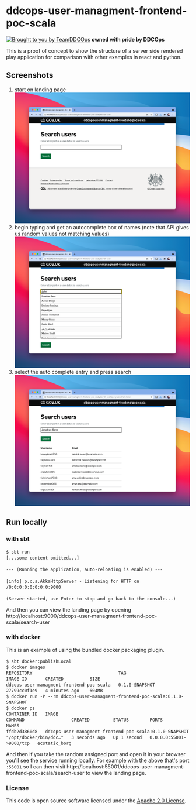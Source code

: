 
# ddcops-user-managment-frontend-poc-scala

[![Brought to you by TeamDDCOps](https://img.shields.io/badge/MDTP-DDCOps-40D9C0?style=flat&labelColor=000000&logo=gov.uk)](https://confluence.tools.tax.service.gov.uk/display/Tools) **owned with pride by DDCOps**

This is a proof of concept to show the structure of a server side rendered play application for comparison with other
examples in react and python.

## Screenshots

1. start on landing page
   ![01-landing-page.png](01-landing-page.png)
2. begin typing and get an autocomplete box of names (note that API gives us random values not matching values)
   ![02-autocomplete.png](02-autocomplete.png)
3. select the auto complete entry and press search
   ![03-search-results.png](03-search-results.png)

## Run locally

### with sbt

```
$ sbt run
[...some content omitted...]

--- (Running the application, auto-reloading is enabled) ---

[info] p.c.s.AkkaHttpServer - Listening for HTTP on /0:0:0:0:0:0:0:0:9000

(Server started, use Enter to stop and go back to the console...)
```

And then you can view the landing page by opening http://localhost:9000/ddcops-user-managment-frontend-poc-scala/search-user

### with docker

This is an example of using the bundled docker packaging plugin.

```
$ sbt docker:publishLocal
$ docker images
REPOSITORY                                 TAG                              IMAGE ID       CREATED          SIZE
ddcops-user-managment-frontend-poc-scala   0.1.0-SNAPSHOT                   27799cc0f1e9   4 minutes ago    604MB
$ docker run -P --rm ddcops-user-managment-frontend-poc-scala:0.1.0-SNAPSHOT
$ docker ps
CONTAINER ID   IMAGE                                                     COMMAND                  CREATED         STATUS        PORTS                     NAMES
ffdb2d3860d8   ddcops-user-managment-frontend-poc-scala:0.1.0-SNAPSHOT   "/opt/docker/bin/ddc…"   3 seconds ago   Up 1 second   0.0.0.0:55001->9000/tcp   ecstatic_borg
```

And then if you take the random assigned port and open it in your browser you'll see the service running locally. For
example with the above that's port `:55001` so I can then
visit http://localhost:55001/ddcops-user-managment-frontend-poc-scala/search-user to view the landing page.

### License

This code is open source software licensed under the [Apache 2.0 License]("http://www.apache.org/licenses/LICENSE-2.0.html").
